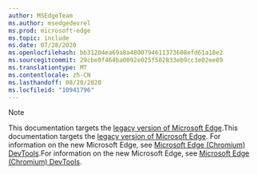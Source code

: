 ```yaml
---
author: MSEdgeTeam
ms.author: msedgedevrel
ms.prod: microsoft-edge
ms.topic: include
ms.date: 07/28/2020
ms.openlocfilehash: bb31204ea69a8a4800794611373608efd61a18e2
ms.sourcegitcommit: 29cbe0f464ba0092e025f502833eb9cc3e02ee89
ms.translationtype: MT
ms.contentlocale: zh-CN
ms.lasthandoff: 08/20/2020
ms.locfileid: "10941796"
---
```

> [!NOTE]
> <span data-ttu-id="25c37-101">This documentation targets the [legacy version of Microsoft Edge][MicrosoftSupport44533505].</span><span class="sxs-lookup"><span data-stu-id="25c37-101">This documentation targets the [legacy version of Microsoft Edge][MicrosoftSupport44533505].</span></span>  <span data-ttu-id="25c37-102">For information on the new Microsoft Edge, see [Microsoft Edge (Chromium) DevTools][DevtoolsGuideChromium].</span><span class="sxs-lookup"><span data-stu-id="25c37-102">For information on the new Microsoft Edge, see [Microsoft Edge (Chromium) DevTools][DevtoolsGuideChromium].</span></span>  

<!-- links -->  

[DevtoolsGuideChromium]: /microsoft-edge/devtools-guide-chromium "Microsoft Edge (Chromium) Developer Tools | Microsoft Docs"  

[MicrosoftSupport44533505]: https://support.microsoft.com/help/4533505 "What is Microsoft Edge Legacy?"  

